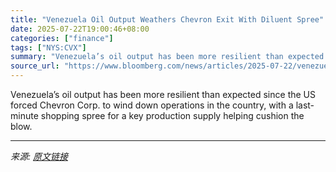 ```yaml
---
title: "Venezuela Oil Output Weathers Chevron Exit With Diluent Spree"
date: 2025-07-22T19:00:46+08:00
categories: ["finance"]
tags: ["NYS:CVX"]
summary: "Venezuela’s oil output has been more resilient than expected since the US forced Chevron Corp. to wind down operations in the country, with a last-minute shopping spree for a key production supply hel"
source_url: "https://www.bloomberg.com/news/articles/2025-07-22/venezuela-oil-output-survives-chevron-cvx-exit-with-diluent-spree"
---
```


Venezuela’s oil output has been more resilient than expected since the US forced Chevron Corp. to wind down operations in the country, with a last-minute shopping spree for a key production supply helping cushion the blow.

---

*来源: [原文链接](https://www.bloomberg.com/news/articles/2025-07-22/venezuela-oil-output-survives-chevron-cvx-exit-with-diluent-spree)*
